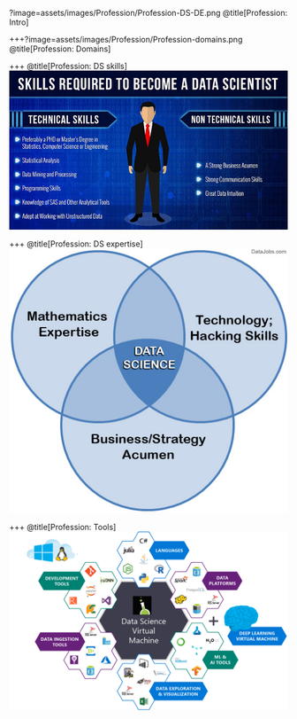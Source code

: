 ?image=assets/images/Profession/Profession-DS-DE.png
@title[Profession: Intro]
<!-- ![DS Intro](assets/images/Profession/Profession-DS-DE.png) -->

+++?image=assets/images/Profession/Profession-domains.png
@title[Profession: Domains]

+++
@title[Profession: DS skills]
![DS skills](assets/images/Profession/Profession-DS-skills.jpg)

+++
@title[Profession: DS expertise]
![DS expertise](assets/images/Profession/Profession-expertise.jpg)

+++
@title[Profession: Tools]
![Tools](assets/images/Profession/Profession-tools.png)
